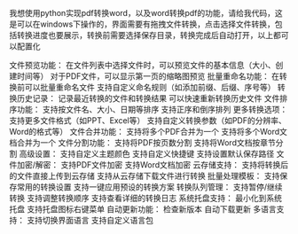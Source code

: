 我想使用python实现pdf转换word，以及word转换pdf的功能，请给我代码，这是可以在windows下操作的，界面需要有拖拽文件转换，点击选择文件转换，包括转换进度也要展示，转换前需要选择保存目录，转换完成后自动打开，以上都可以配置化

文件预览功能：
在文件列表中选择文件时，可以预览文件的基本信息（大小、创建时间等）
对于PDF文件，可以显示第一页的缩略图预览
批量重命名功能：
在转换前可以批量重命名文件
支持自定义命名规则（如添加前缀、后缀、序号等）
转换历史记录：
记录最近转换的文件和转换结果
可以快速重新转换历史文件
文件排序功能：
支持按文件名、大小、日期等排序
支持正序和倒序排列
更多转换选项：
支持更多文件格式（如PPT、Excel等）
支持自定义转换参数（如PDF的分辨率、Word的格式等）
文件合并功能：
支持将多个PDF合并为一个
支持将多个Word文档合并为一个
文件分割功能：
支持将PDF按页数分割
支持将Word文档按章节分割
高级设置：
支持自定义主题颜色
支持自定义快捷键
支持设置默认保存路径
文件加密/解密：
支持PDF文件加密
支持Word文档加密
云存储支持：
支持将转换后的文件直接上传到云存储
支持从云存储下载文件进行转换
批量处理模板：
支持保存常用的转换设置
支持一键应用预设的转换方案
转换队列管理：
支持暂停/继续转换
支持调整转换顺序
支持查看详细的转换日志
系统托盘支持：
最小化到系统托盘
支持托盘图标右键菜单
自动更新功能：
检查新版本
自动下载更新
多语言支持：
支持切换界面语言
支持自定义语言包